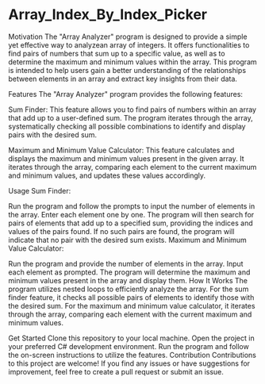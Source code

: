 # Array_Index_By_Index_Picker
Motivation
The "Array Analyzer" program is designed to provide a simple yet effective way to analyzean array of integers. It offers functionalities to find pairs of numbers that sum up to a specific value, as well as to determine the maximum and minimum values within the array. This program is intended to help users gain a better understanding of the relationships between elements in an array and extract key insights from their data.

Features
The "Array Analyzer" program provides the following features:

Sum Finder: This feature allows you to find pairs of numbers within an array that add up to a user-defined sum. The program iterates through the array, systematically checking all possible combinations to identify and display pairs with the desired sum.

Maximum and Minimum Value Calculator: This feature calculates and displays the maximum and minimum values present in the given array. It iterates through the array, comparing each element to the current maximum and minimum values, and updates these values accordingly.

Usage
Sum Finder:

Run the program and follow the prompts to input the number of elements in the array.
Enter each element one by one.
The program will then search for pairs of elements that add up to a specified sum, providing the indices and values of the pairs found.
If no such pairs are found, the program will indicate that no pair with the desired sum exists.
Maximum and Minimum Value Calculator:

Run the program and provide the number of elements in the array.
Input each element as prompted.
The program will determine the maximum and minimum values present in the array and display them.
How It Works
The program utilizes nested loops to efficiently analyze the array. For the sum finder feature, it checks all possible pairs of elements to identify those with the desired sum. For the maximum and minimum value calculator, it iterates through the array, comparing each element with the current maximum and minimum values.

Get Started
Clone this repository to your local machine.
Open the project in your preferred C# development environment.
Run the program and follow the on-screen instructions to utilize the features.
Contribution
Contributions to this project are welcome! If you find any issues or have suggestions for improvement, feel free to create a pull request or submit an issue.

